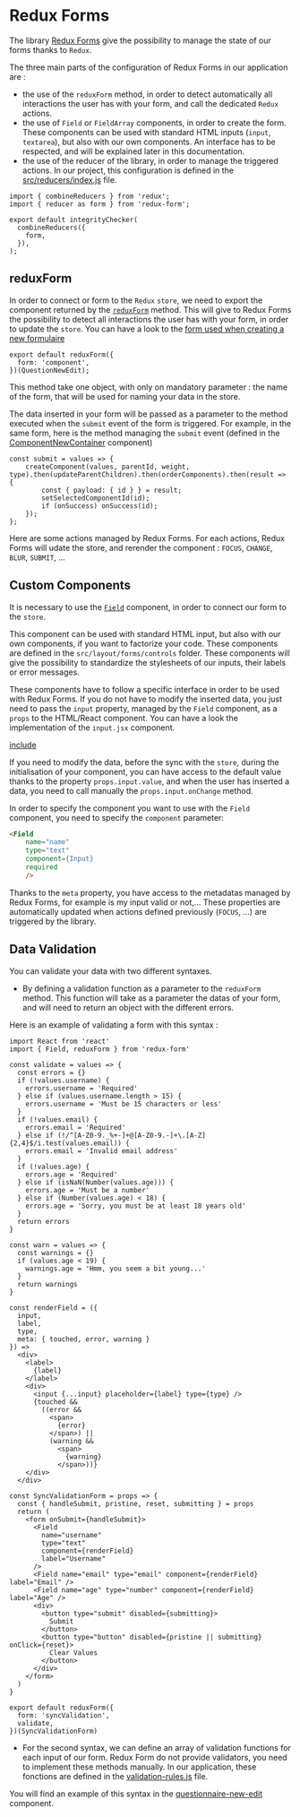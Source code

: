 # Redux Forms

The library [Redux Forms](http://redux-form.com/7.0.3/) give the possibility to manage the state of our forms thanks to `Redux`.

The three main parts of the configuration of Redux Forms in our application are :

* the use of the `reduxForm` method, in order to detect automatically all interactions the user has with your form, and call the dedicated `Redux` actions.
* the use of `Field` or `FieldArray` components, in order to create the form. These components can be used with standard HTML inputs (`input`, `textarea`), but also with our own components. An interface has to be respected, and will be explained later in this documentation.
* the use of the reducer of the library, in order to manage the triggered actions. In our project, this configuration is defined in the [src/reducers/index.js](https://github.com/InseeFr/Pogues/blob/zenika-dev/src/reducers/index.js) file.

```
import { combineReducers } from 'redux';
import { reducer as form } from 'redux-form';

export default integrityChecker(
  combineReducers({
    form,
  }),
);
```

## reduxForm

In order to connect or form to the `Redux` `store`, we need to export the component returned by the [`reduxForm`](http://redux-form.com/7.0.3/docs/api/ReduxForm.md/) method. This will give to Redux Forms the possibility to detect all interactions the user has with your form, in order to update the `store`. You can have a look to the [form used when creating a new formulaire](https://github.com/InseeFr/Pogues/blob/zenika-dev/src/questionnaire/components/component/component-new-edit.jsx)

```
export default reduxForm({
  form: 'component',
})(QuestionNewEdit);
```

This method take one object, with only on mandatory parameter : the name of the form, that will be used for naming your data in the store.

The data inserted in your form will be passed as a parameter to the method executed when the `submit` event of the form is triggered. For example, in the same form, here is the method managing the `submit` event (defined in the [ComponentNewContainer](https://github.com/InseeFr/Pogues/blob/zenika-dev/src/questionnaire/containers/component/component-new.jsx) component)

```
const submit = values => {
    createComponent(values, parentId, weight, type).then(updateParentChildren).then(orderComponents).then(result => {
        const { payload: { id } } = result;
        setSelectedComponentId(id);
        if (onSuccess) onSuccess(id);
    });
};
```

Here are some actions managed by Redux Forms. For each actions, Redux Forms will udate the store, and rerender the component : `FOCUS`, `CHANGE`, `BLUR`, `SUBMIT`, ...

## Custom Components

It is necessary to use the [`Field`](http://redux-form.com/7.0.3/docs/api/Field.md/) component, in order to connect our form to the `store`.

This component can be used with standard HTML input, but also with our own components, if you want to factorize your code. These components are defined in the `src/layout/forms/controls` folder. These components will give the possibility to standardize the stylesheets of our inputs, their labels or error messages.

These components have to follow a specific interface in order to be used with Redux Forms.
If you do not have to modify the inserted data, you just need to pass the `input` property, managed by the `Field` component, as a `props` to the HTML/React component. You can have a look the implementation of the `input.jsx` component.

[include](../../../../src/forms/controls/input.jsx)

If you need to modify the data, before the sync with the `store`, during the initialisation of your component, you can have access to the default value thanks to the property `props.input.value`, and when the user has inserted a data, you need to call manually the `props.input.onChange` method.

In order to specify the component you want to use with the `Field` component, you need to specify the `component` parameter:

```html
<Field
    name="name"
    type="text"
    component={Input}
    required
    />
```

Thanks to the `meta` property, you have access to the metadatas managed by Redux Forms, for example is my input valid or not,... These properties are automatically updated when actions defined previously (`FOCUS`, ...) are triggered by the library.

## Data Validation

You can validate your data with two different syntaxes.

* By defining a validation function as a parameter to the `reduxForm` method. This function will take as a parameter the datas of your form, and will need to return an object with the different errors.

Here is an example of validating a form with this syntax :

```
import React from 'react'
import { Field, reduxForm } from 'redux-form'

const validate = values => {
  const errors = {}
  if (!values.username) {
    errors.username = 'Required'
  } else if (values.username.length > 15) {
    errors.username = 'Must be 15 characters or less'
  }
  if (!values.email) {
    errors.email = 'Required'
  } else if (!/^[A-Z0-9._%+-]+@[A-Z0-9.-]+\.[A-Z]{2,4}$/i.test(values.email)) {
    errors.email = 'Invalid email address'
  }
  if (!values.age) {
    errors.age = 'Required'
  } else if (isNaN(Number(values.age))) {
    errors.age = 'Must be a number'
  } else if (Number(values.age) < 18) {
    errors.age = 'Sorry, you must be at least 18 years old'
  }
  return errors
}

const warn = values => {
  const warnings = {}
  if (values.age < 19) {
    warnings.age = 'Hmm, you seem a bit young...'
  }
  return warnings
}

const renderField = ({
  input,
  label,
  type,
  meta: { touched, error, warning }
}) =>
  <div>
    <label>
      {label}
    </label>
    <div>
      <input {...input} placeholder={label} type={type} />
      {touched &&
        ((error &&
          <span>
            {error}
          </span>) ||
          (warning &&
            <span>
              {warning}
            </span>))}
    </div>
  </div>

const SyncValidationForm = props => {
  const { handleSubmit, pristine, reset, submitting } = props
  return (
    <form onSubmit={handleSubmit}>
      <Field
        name="username"
        type="text"
        component={renderField}
        label="Username"
      />
      <Field name="email" type="email" component={renderField} label="Email" />
      <Field name="age" type="number" component={renderField} label="Age" />
      <div>
        <button type="submit" disabled={submitting}>
          Submit
        </button>
        <button type="button" disabled={pristine || submitting} onClick={reset}>
          Clear Values
        </button>
      </div>
    </form>
  )
}

export default reduxForm({
  form: 'syncValidation',
  validate,
})(SyncValidationForm)
```

* For the second syntax, we can define an array of validation functions for each input of our form. Redux Form do not provide validators, you need to implement these methods manually. In our application, these fonctions are defined in the [validation-rules.js](https://github.com/InseeFr/Pogues/blob/zenika-dev/src/layout/forms/validation-rules.js) file.

You will find an example of this syntax in the [questionnaire-new-edit](https://github.com/InseeFr/Pogues/blob/zenika-dev/src/home/components/questionnaire-new-edit.jsx) component.
